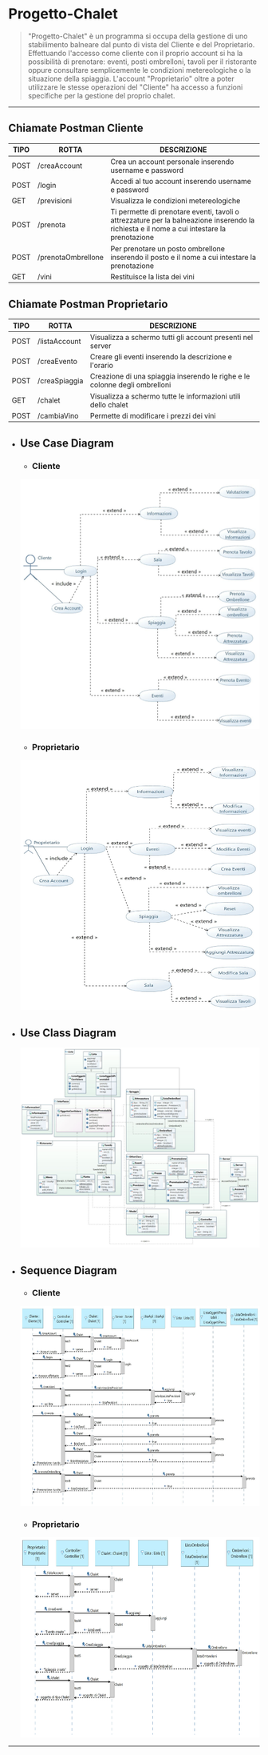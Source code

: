# Progetto-Chalet

> "Progetto-Chalet" è un programma si occupa della gestione di uno stabilimento balneare dal punto di vista del Cliente e del Proprietario.
> Effettuando l'accesso come cliente con il proprio account si ha la possibilità di prenotare: eventi, posti ombrelloni, tavoli per il ristorante oppure
> consultare semplicemente le condizioni metereologiche o la situazione della spiaggia.
> L'account "Proprietario" oltre a poter utilizzare le stesse operazioni del "Cliente" ha accesso a funzioni specifiche per la gestione del proprio chalet.

***

## Chiamate Postman Cliente

TIPO |ROTTA|DESCRIZIONE
------ | ------|----------
POST|/creaAccount|Crea un account personale inserendo username e password
POST|/login|Accedi al tuo account inserendo username e password
GET|/previsioni|Visualizza le condizioni metereologiche
POST|/prenota|Ti permette di prenotare eventi, tavoli o attrezzature per la balneazione inserendo la richiesta e il nome a cui intestare la prenotazione
POST|/prenotaOmbrellone|Per prenotare un posto ombrellone inserendo il posto e il nome a cui intestare la prenotazione
GET|/vini|Restituisce la lista dei vini

## Chiamate Postman Proprietario

TIPO |ROTTA|DESCRIZIONE
------ | ------|----------
POST|/listaAccount|Visualizza a schermo tutti gli account presenti nel server
POST|/creaEvento|Creare gli eventi inserendo la descrizione e l'orario
POST|/creaSpiaggia|Creazione di una spiaggia inserendo le righe e le colonne degli ombrelloni
GET|/chalet|Visualizza a schermo tutte le informazioni utili dello chalet
POST|/cambiaVino|Permette di modificare i prezzi dei vini

- ## Use Case Diagram
  
  - ### Cliente
  
  <div align="center"><img src="https://raw.githubusercontent.com/Luca-Marcianesi/Progetto-chalet/master/img/Cliente.jpg" width="500" height="500" ></div>
     
     
  - ### Proprietario
  <div align="center"><img src="https://raw.githubusercontent.com/Luca-Marcianesi/Progetto-chalet/master/img/Proprietario.jpg" width="500" height="500" ></div>

     
- ## Use Class Diagram
  <div align="center"><img src="https://raw.githubusercontent.com/Luca-Marcianesi/Progetto-chalet/master/img/Uso%20delle%20classi%20Class%20Diagram.jpg" width="600" height="400" ></div>
  
     
- ## Sequence Diagram

  - ### Cliente
  <div align="center"><img src="https://raw.githubusercontent.com/Luca-Marcianesi/Progetto-chalet/master/img/Diagramma%20delle%20sequenze%20Cliente.jpg" width="600" height="400" ></div>
  

  - ### Proprietario
  <div align="center"><img src="https://raw.githubusercontent.com/Luca-Marcianesi/Progetto-chalet/master/img/diagramma%20delle%20sequenze%20Proprietario.jpg" width="600" height="400" ></div>


*** 
